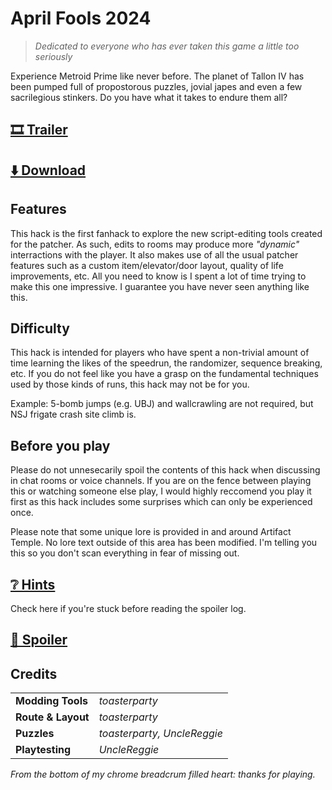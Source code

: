 # April Fools 2024

> *Dedicated to everyone who has ever taken this game a little too seriously*

Experience Metroid Prime like never before. The planet of Tallon IV has been pumped full of propostorous puzzles, jovial japes and even a few sacrilegious stinkers. Do you have what it takes to endure them all?

## [🎞️ Trailer](http://example.com)

## [⬇️ Download](http://example.com)

## Features

This hack is the first fanhack to explore the new script-editing tools created for the patcher. As such, edits to rooms may produce more *"dynamic"* interractions with the player. It also makes use of all the usual patcher features such as a custom item/elevator/door layout, quality of life improvements, etc. All you need to know is I spent a lot of time trying to make this one impressive. I guarantee you have never seen anything like this.

## Difficulty

This hack is intended for players who have spent a non-trivial amount of time learning the likes of the speedrun, the randomizer, sequence breaking, etc. If you do not feel like you have a grasp on the fundamental techniques used by those kinds of runs, this hack may not be for you.

Example: 5-bomb jumps (e.g. UBJ) and wallcrawling are not required, but NSJ frigate crash site climb is.

## Before you play

Please do not unnesecarily spoil the contents of this hack when discussing in chat rooms or voice channels. If you are on the fence between playing this or watching someone else play, I would highly reccomend you play it first as this hack includes some surprises which can only be experienced once.

Please note that some unique lore is provided in and around Artifact Temple. No lore text outside of this area has been modified. I'm telling you this so you don't scan everything in fear of missing out.

## [❔ Hints](./hints.md)
Check here if you're stuck before reading the spoiler log.

## [🙈 Spoiler](./spoiler.md)

## Credits
|  |  | 
-------|------------------
| **Modding Tools** | *toasterparty* |
| **Route & Layout** | *toasterparty* |
| **Puzzles** | *toasterparty, UncleReggie* |
| **Playtesting** | *UncleReggie* |

*From the bottom of my chrome breadcrum filled heart: thanks for playing.*
